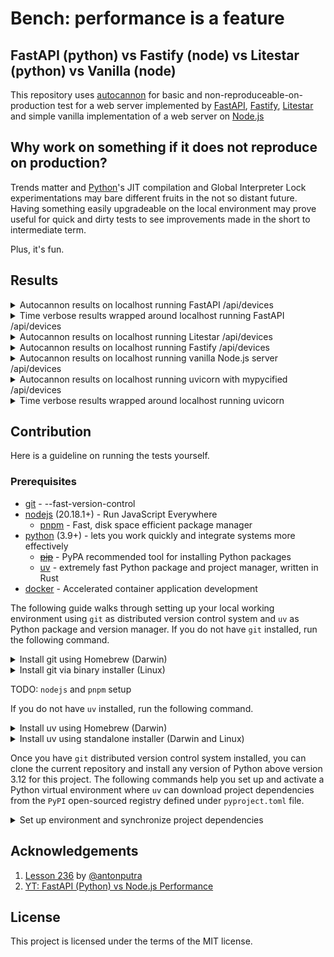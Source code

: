 # Bench: performance is a feature

## FastAPI (python) vs Fastify (node) vs Litestar (python) vs Vanilla (node)

This repository uses [autocannon](https://npmjs.com/package/autocannon) for basic and
non-reproduceable-on-production test for a web server implemented by [FastAPI](https://fastapi.tiangolo.com),
[Fastify](https://fastify.dev), [Litestar](https://litestar.dev) and simple vanilla implementation
of a web server on [Node.js](https://nodejs.org)

## Why work on something if it does not reproduce on production?

Trends matter and [Python](https://www.python.org)'s JIT compilation and Global Interpreter Lock
experimentations may bare different fruits in the not so distant future. Having something easily
upgradeable on the local environment may prove useful for quick and dirty tests to see improvements
made in the short to intermediate term.

Plus, it's fun.

## Results

<details>
    <summary> Autocannon results on localhost running FastAPI /api/devices </summary>

    Running 10s test @ http://localhost:8080/api/devices
    10000 connections
    
    running [====================] 100%
    ┌─────────┬────────┬────────┬─────────┬─────────┬───────────┬───────────┬─────────┐
    │ Stat    │ 2.5%   │ 50%    │ 97.5%   │ 99%     │ Avg       │ Stdev     │ Max     │
    ├─────────┼────────┼────────┼─────────┼─────────┼───────────┼───────────┼─────────┤
    │ Latency │ 254 ms │ 376 ms │ 1503 ms │ 4026 ms │ 567.36 ms │ 712.97 ms │ 8347 ms │
    └─────────┴────────┴────────┴─────────┴─────────┴───────────┴───────────┴─────────┘
    ┌───────────┬────────┬────────┬────────┬─────────┬──────────┬──────────┬─────────┐
    │ Stat      │ 1%     │ 2.5%   │ 50%    │ 97.5%   │ Avg      │ Stdev    │ Min     │
    ├───────────┼────────┼────────┼────────┼─────────┼──────────┼──────────┼─────────┤
    │ Req/Sec   │ 28,415 │ 28,415 │ 46,559 │ 47,455  │ 42,865.6 │ 7,257.98 │ 28,405  │
    ├───────────┼────────┼────────┼────────┼─────────┼──────────┼──────────┼─────────┤
    │ Bytes/Sec │ 19 MB  │ 19 MB  │ 31 MB  │ 31.7 MB │ 28.6 MB  │ 4.84 MB  │ 18.9 MB │
    └───────────┴────────┴────────┴────────┴─────────┴──────────┴──────────┴─────────┘
    
    Req/Bytes counts sampled once per second.
    # of samples: 5
    
    236k requests in 15.68s, 143 MB read
    12k errors (0 timeouts)
</details>
<details>
  <summary> Time verbose results wrapped around localhost running FastAPI /api/devices </summary>
  
  ```sh
  $ /usr/bin/time -l bench-fastapi
  >            24.33  real
  >            81.27  user
  >            15.54  sys
  >         59867136  maximum resident set size
  >                0  average shared memory size
  >                0  average unshared data size
  >                0  average unshared stack size
  >           460461  page reclaims
  >             5470  page faults
  >                0  swaps
  >                0  block input operations
  >                0  block output operations
  >           670126  messages sent
  >           270275  messages received
  >              133  signals received
  >             3161  voluntary context switches
  >          1697462  involuntary context switches
  >       2795276474  instructions retired
  >       1344843172  cycles elapsed
  >         41125120  peak memory footprint
  ```
</details>


<details>
    <summary> Autocannon results on localhost running Litestar /api/devices </summary>

    Running 10s test @ http://localhost:8080/api/devices
    10 connections
    
    ┌─────────┬──────┬──────┬───────┬──────┬─────────┬─────────┬───────┐
    │ Stat    │ 2.5% │ 50%  │ 97.5% │ 99%  │ Avg     │ Stdev   │ Max   │
    ├─────────┼──────┼──────┼───────┼──────┼─────────┼─────────┼───────┤
    │ Latency │ 1 ms │ 1 ms │ 1 ms  │ 2 ms │ 1.03 ms │ 0.41 ms │ 23 ms │
    └─────────┴──────┴──────┴───────┴──────┴─────────┴─────────┴───────┘
    ┌───────────┬─────────┬─────────┬─────────┬─────────┬─────────┬────────┬─────────┐
    │ Stat      │ 1%      │ 2.5%    │ 50%     │ 97.5%   │ Avg     │ Stdev  │ Min     │
    ├───────────┼─────────┼─────────┼─────────┼─────────┼─────────┼────────┼─────────┤
    │ Req/Sec   │ 7,039   │ 7,039   │ 7,983   │ 8,043   │ 7,756.8 │ 356.17 │ 7,036   │
    ├───────────┼─────────┼─────────┼─────────┼─────────┼─────────┼────────┼─────────┤
    │ Bytes/Sec │ 4.69 MB │ 4.69 MB │ 5.32 MB │ 5.37 MB │ 5.17 MB │ 237 kB │ 4.69 MB │
    └───────────┴─────────┴─────────┴─────────┴─────────┴─────────┴────────┴─────────┘

    Req/Bytes counts sampled once per second.
    # of samples: 10
    
    78k requests in 10.05s, 51.7 MB read
</details>

<details>
    <summary> Autocannon results on localhost running Fastify /api/devices </summary>

    Running 10s test @ http://localhost:8080/api/devices
    10 connections
    
    ┌─────────┬──────┬──────┬───────┬──────┬─────────┬─────────┬───────┐
    │ Stat    │ 2.5% │ 50%  │ 97.5% │ 99%  │ Avg     │ Stdev   │ Max   │
    ├─────────┼──────┼──────┼───────┼──────┼─────────┼─────────┼───────┤
    │ Latency │ 0 ms │ 0 ms │ 0 ms  │ 0 ms │ 0.01 ms │ 0.16 ms │ 22 ms │
    └─────────┴──────┴──────┴───────┴──────┴─────────┴─────────┴───────┘
    ┌───────────┬─────────┬─────────┬─────────┬─────────┬──────────┬──────────┬─────────┐
    │ Stat      │ 1%      │ 2.5%    │ 50%     │ 97.5%   │ Avg      │ Stdev    │ Min     │
    ├───────────┼─────────┼─────────┼─────────┼─────────┼──────────┼──────────┼─────────┤
    │ Req/Sec   │ 41,567  │ 41,567  │ 49,407  │ 50,399  │ 48,371.2 │ 2,548.96 │ 41,548  │
    ├───────────┼─────────┼─────────┼─────────┼─────────┼──────────┼──────────┼─────────┤
    │ Bytes/Sec │ 28.3 MB │ 28.3 MB │ 33.7 MB │ 34.4 MB │ 33 MB    │ 1.74 MB  │ 28.3 MB │
    └───────────┴─────────┴─────────┴─────────┴─────────┴──────────┴──────────┴─────────┘
    
    Req/Bytes counts sampled once per second.
    # of samples: 10
    
    484k requests in 10.04s, 330 MB read
</details>

<details>
    <summary> Autocannon results on localhost running vanilla Node.js server /api/devices </summary>
  
    Running 10s test @ http://localhost:8080/api/devices
    10 connections
    
    ┌─────────┬──────┬──────┬───────┬──────┬─────────┬────────┬───────┐
    │ Stat    │ 2.5% │ 50%  │ 97.5% │ 99%  │ Avg     │ Stdev  │ Max   │
    ├─────────┼──────┼──────┼───────┼──────┼─────────┼────────┼───────┤
    │ Latency │ 0 ms │ 0 ms │ 0 ms  │ 0 ms │ 0.01 ms │ 0.2 ms │ 27 ms │
    └─────────┴──────┴──────┴───────┴──────┴─────────┴────────┴───────┘
    ┌───────────┬─────────┬─────────┬─────────┬────────┬───────────┬──────────┬─────────┐
    │ Stat      │ 1%      │ 2.5%    │ 50%     │ 97.5%  │ Avg       │ Stdev    │ Min     │
    ├───────────┼─────────┼─────────┼─────────┼────────┼───────────┼──────────┼─────────┤
    │ Req/Sec   │ 31,439  │ 31,439  │ 39,231  │ 40,383 │ 38,584.81 │ 2,581.75 │ 31,425  │
    ├───────────┼─────────┼─────────┼─────────┼────────┼───────────┼──────────┼─────────┤
    │ Bytes/Sec │ 22.5 MB │ 22.5 MB │ 28.1 MB │ 29 MB  │ 27.7 MB   │ 1.85 MB  │ 22.5 MB │
    └───────────┴─────────┴─────────┴─────────┴────────┴───────────┴──────────┴─────────┘
    
    Req/Bytes counts sampled once per second.
    # of samples: 10
    
    386k requests in 10.04s, 277 MB read
</details>

<details>
  <summary> Autocannon results on localhost running uvicorn with mypycified /api/devices </summary>

    Running 10s test @ http://localhost:8080/api/devices
    10000 connections
    
    running [====================] 100%
    ┌─────────┬────────┬────────┬─────────┬─────────┬───────────┬───────────┬─────────┐
    │ Stat    │ 2.5%   │ 50%    │ 97.5%   │ 99%     │ Avg       │ Stdev     │ Max     │
    ├─────────┼────────┼────────┼─────────┼─────────┼───────────┼───────────┼─────────┤
    │ Latency │ 160 ms │ 282 ms │ 1116 ms │ 1596 ms │ 385.94 ms │ 519.27 ms │ 9008 ms │
    └─────────┴────────┴────────┴─────────┴─────────┴───────────┴───────────┴─────────┘
    ┌───────────┬─────────┬─────────┬─────────┬─────────┬─────────┬────────┬─────────┐
    │ Stat      │ 1%      │ 2.5%    │ 50%     │ 97.5%   │ Avg     │ Stdev  │ Min     │
    ├───────────┼─────────┼─────────┼─────────┼─────────┼─────────┼────────┼─────────┤
    │ Req/Sec   │ 46,207  │ 46,207  │ 46,367  │ 47,039  │ 46,512  │ 328.22 │ 46,190  │
    ├───────────┼─────────┼─────────┼─────────┼─────────┼─────────┼────────┼─────────┤
    │ Bytes/Sec │ 33.3 MB │ 33.3 MB │ 33.4 MB │ 33.9 MB │ 33.5 MB │ 238 kB │ 33.3 MB │
    └───────────┴─────────┴─────────┴─────────┴─────────┴─────────┴────────┴─────────┘
</details>
<details>
  <summary> Time verbose results wrapped around localhost running uvicorn </summary>

  ```sh
  $ /usr/bin/time -l bench-uvicorn
  >            17.80  real
  >            45.06  user
  >             8.90  sys
  >         32030720  maximum resident set size
  >                0  average shared memory size
  >                0  average unshared data size
  >                0  average unshared stack size
  >           225990  page reclaims
  >             5070  page faults
  >                0  swaps
  >                0  block input operations
  >                0  block output operations
  >           724741  messages sent
  >           248407  messages received
  >              132  signals received
  >             2170  voluntary context switches
  >           625147  involuntary context switches
  >       1150187160  instructions retired
  >        752487685  cycles elapsed
  >         20497664  peak memory footprint
  ```
</details>

## Contribution

Here is a guideline on running the tests yourself.

### Prerequisites

  * [git](https://git-scm.com/) - --fast-version-control
  * [nodejs](https://nodejs.org) (20.18.1+) - Run JavaScript Everywhere
    - [pnpm](https://pnpm.io) - Fast, disk space efficient package manager
  * [python](https://www.python.org) (3.9+) - lets you work quickly and integrate systems more effectively
    * ~~[pip](https://pypi.org/project/pip)~~ - PyPA recommended tool for installing Python packages
    - [uv](https://docs.astral.sh/uv) - extremely fast Python package and project manager, written in Rust
  * [docker](https://www.docker.com) - Accelerated container application development

The following guide walks through setting up your local working environment using `git`
as distributed version control system and `uv` as Python package and version manager.
If you do not have `git` installed, run the following command.

<details>
  <summary> Install git using Homebrew (Darwin) </summary>
  
  ```sh
  brew install git
  ```
</details>

<details>
  <summary> Install git via binary installer (Linux) </summary>
  
  * Debian-based package management
  ```sh
  sudo apt install git-all
  ```

  * Fedora-based package management
  ```sh
  sudo dnf install git-all
  ```
</details>

TODO: `nodejs` and `pnpm` setup

If you do not have `uv` installed, run the following command.

<details>
  <summary> Install uv using Homebrew (Darwin) </summary>

  ```sh
  brew install uv
  ```
</details>

<details>
  <summary> Install uv using standalone installer (Darwin and Linux) </summary>

  ```sh
  curl -LsSf https://astral.sh/uv/install.sh | sh
  ```
</details>

Once you have `git` distributed version control system installed, you can
clone the current repository and  install any version of Python above version
3.12 for this project. The following commands help you set up and activate a
Python virtual environment where `uv` can download project dependencies from the `PyPI`
open-sourced registry defined under `pyproject.toml` file.

<details>
  <summary> Set up environment and synchronize project dependencies </summary>

  ```sh
  git clone git@github.com:aekasitt/bench.git
  cd bench
  uv venv --python 3.12
  source .venv/bin/activate
  uv sync --dev
  ```
</details>

## Acknowledgements

1. [Lesson 236](https://github.com/antonputra/tutorials/tree/main/lessons/236) by [@antonputra](https://github.com/antonputra)
2. [YT: FastAPI (Python) vs Node.js Performance](https://youtu.be/i3TcSeRO8gs)

## License

This project is licensed under the terms of the MIT license.
